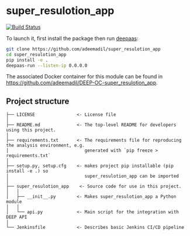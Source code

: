 # super_resulotion_app
[![Build Status](https://jenkins.indigo-datacloud.eu/buildStatus/icon?job=Pipeline-as-code/DEEP-OC-org/UC-adeemadil-super_resulotion_app/test)](https://jenkins.indigo-datacloud.eu/job/Pipeline-as-code/job/DEEP-OC-org/job/UC-adeemadil-super_resulotion_app/job/test)



To launch it, first install the package then run [deepaas](https://github.com/indigo-dc/DEEPaaS):
```bash
git clone https://github.com/adeemadil/super_resulotion_app
cd super_resulotion_app
pip install -e .
deepaas-run --listen-ip 0.0.0.0
```
The associated Docker container for this module can be found in https://github.com/adeemadil/DEEP-OC-super_resulotion_app.

## Project structure
```
├── LICENSE                <- License file
│
├── README.md              <- The top-level README for developers using this project.
│
├── requirements.txt       <- The requirements file for reproducing the analysis environment, e.g.
│                             generated with `pip freeze > requirements.txt`
│
├── setup.py, setup.cfg    <- makes project pip installable (pip install -e .) so
│                             super_resulotion_app can be imported
│
├── super_resulotion_app    <- Source code for use in this project.
│   │
│   ├── __init__.py        <- Makes super_resulotion_app a Python module
│   │
│   └── api.py             <- Main script for the integration with DEEP API
│
└── Jenkinsfile            <- Describes basic Jenkins CI/CD pipeline
```
